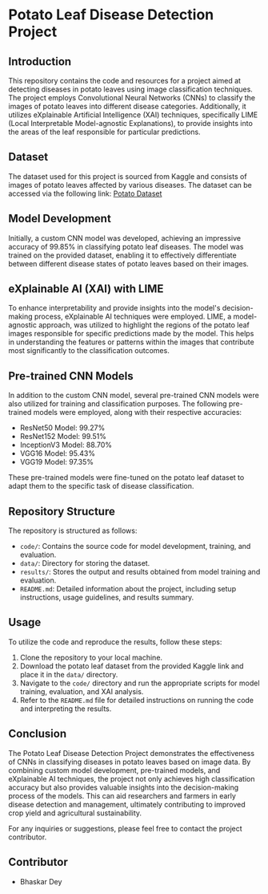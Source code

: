 # Potato Leaf Disease Detection Project

## Introduction
This repository contains the code and resources for a project aimed at detecting diseases in potato leaves using image classification techniques. The project employs Convolutional Neural Networks (CNNs) to classify the images of potato leaves into different disease categories. Additionally, it utilizes eXplainable Artificial Intelligence (XAI) techniques, specifically LIME (Local Interpretable Model-agnostic Explanations), to provide insights into the areas of the leaf responsible for particular predictions.

## Dataset
The dataset used for this project is sourced from Kaggle and consists of images of potato leaves affected by various diseases. The dataset can be accessed via the following link: [Potato Dataset](https://www.kaggle.com/datasets/arajmishra/potato-dataset)

## Model Development
Initially, a custom CNN model was developed, achieving an impressive accuracy of 99.85% in classifying potato leaf diseases. The model was trained on the provided dataset, enabling it to effectively differentiate between different disease states of potato leaves based on their images.

## eXplainable AI (XAI) with LIME
To enhance interpretability and provide insights into the model's decision-making process, eXplainable AI techniques were employed. LIME, a model-agnostic approach, was utilized to highlight the regions of the potato leaf images responsible for specific predictions made by the model. This helps in understanding the features or patterns within the images that contribute most significantly to the classification outcomes.

## Pre-trained CNN Models
In addition to the custom CNN model, several pre-trained CNN models were also utilized for training and classification purposes. The following pre-trained models were employed, along with their respective accuracies:

- ResNet50 Model: 99.27%
- ResNet152 Model: 99.51%
- InceptionV3 Model: 88.70%
- VGG16 Model: 95.43%
- VGG19 Model: 97.35%

These pre-trained models were fine-tuned on the potato leaf dataset to adapt them to the specific task of disease classification.

## Repository Structure
The repository is structured as follows:

- `code/`: Contains the source code for model development, training, and evaluation.
- `data/`: Directory for storing the dataset.
- `results/`: Stores the output and results obtained from model training and evaluation.
- `README.md`: Detailed information about the project, including setup instructions, usage guidelines, and results summary.

## Usage
To utilize the code and reproduce the results, follow these steps:
1. Clone the repository to your local machine.
2. Download the potato leaf dataset from the provided Kaggle link and place it in the `data/` directory.
3. Navigate to the `code/` directory and run the appropriate scripts for model training, evaluation, and XAI analysis.
4. Refer to the `README.md` file for detailed instructions on running the code and interpreting the results.

## Conclusion
The Potato Leaf Disease Detection Project demonstrates the effectiveness of CNNs in classifying diseases in potato leaves based on image data. By combining custom model development, pre-trained models, and eXplainable AI techniques, the project not only achieves high classification accuracy but also provides valuable insights into the decision-making process of the models. This can aid researchers and farmers in early disease detection and management, ultimately contributing to improved crop yield and agricultural sustainability.

For any inquiries or suggestions, please feel free to contact the project contributor.

## Contributor
- Bhaskar Dey


